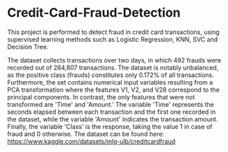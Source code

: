 # Credit-Card-Fraud-Detection
This project is performed to detect fraud in credit card transactions, using supervised learning methods such as Logistic Regression, KNN, SVC and Decision Tree.

The dataset collects transactions over two days, in which 492 frauds were recorded out of 284,807 transactions. The dataset is notably unbalanced, as the positive class (frauds) constitutes only 0.172% of all transactions. Furthermore, the set contains numerical input variables resulting from a PCA transformation where the features V1, V2, and V28 correspond to the principal components. In contrast, the only features that were not transformed are 'Time' and 'Amount.' The variable 'Time' represents the seconds elapsed between each transaction and the first one recorded in the dataset, while the variable 'Amount' indicates the transaction amount. Finally, the variable 'Class' is the response, taking the value 1 in case of fraud and 0 otherwise. The dataset can be found here: https://www.kaggle.com/datasets/mlg-ulb/creditcardfraud 
